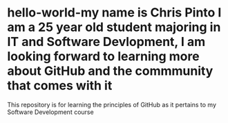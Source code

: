 # hello-world-my name is Chris Pinto I am a 25 year old student majoring in IT and Software Devlopment, I am looking forward to learning more about GitHub and the commmunity that comes with it 
This repository is for learning the principles of GitHub as it pertains to my Software Development course 
